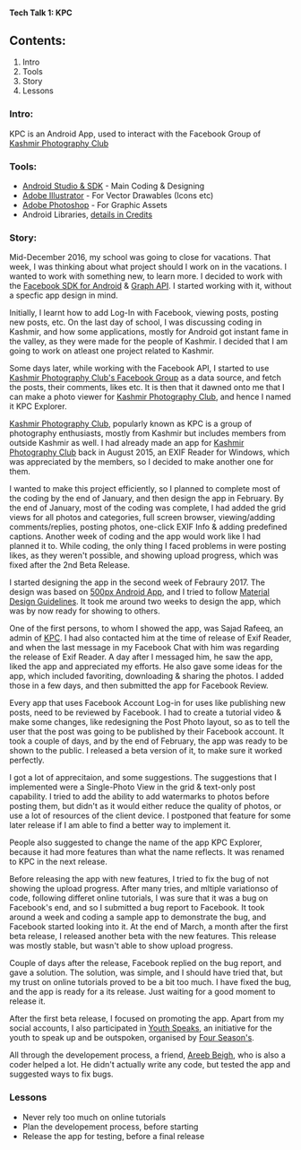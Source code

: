 #### Tech Talk 1: KPC
## Contents:
1. Intro
2. Tools
3. Story
4. Lessons


### Intro:
KPC is an Android App, used to interact with the Facebook Group of [Kashmir Photography Club](http://kashmirphotographyclub.com)

### Tools:
* [Android Studio & SDK](https://developer.android.com/studio/index.html) - Main Coding & Designing
* [Adobe Illustrator](http://www.adobe.com/in/products/illustrator.html) - For Vector Drawables (Icons etc)
* [Adobe Photoshop](http://www.adobe.com/in/products/photoshop.html) - For Graphic Assets
* Android Libraries, [details in Credits](http://hackesta.org/projects/kpc/credits.html)

### Story:
Mid-December 2016, my school was going to close for vacations. That week, I was thinking about what project should I work on in the vacations. I wanted to work with something new, to learn more. I decided to work with the [Facebook SDK for Android](https://developers.facebook.com/docs/android/) & [Graph API](https://developers.facebook.com/docs/graph-api). I started working with it, without a specfic app design in mind.

Initially, I learnt how to add Log-In with Facebook, viewing posts, posting new posts, etc. On the last day of school, I was discussing coding in Kashmir, and how some applications, mostly for Android got instant fame in the valley, as they were made for the people of Kashmir. I decided that I am going to work on atleast one project related to Kashmir.

Some days later, while working with the Facebook API, I started to use [Kashmir Photography Club's Facebook Group](https://www.facebook.com/groups/kashmir.photography/) as a data source, and fetch the posts, their comments, likes etc. It is then that it dawned onto me that I can make a photo viewer for [Kashmir Photography Club](http://kashmirphotographyclub.com), and hence I named it KPC Explorer.

[Kashmir Photography Club](http://kashmirphotographyclub.com), popularly known as KPC is a group of photography enthusiasts, mostly from Kashmir but includes members from outside Kashmir as well.
I had already made an app for [Kashmir Photography Club](http://kashmirphotographyclub.com) back in August 2015, an EXIF Reader for Windows, which was appreciated by the members, so I decided to make another one for them.

I wanted to make this project efficiently, so I planned to complete most of the coding by the end of January, and then design the app in February. By the end of January, most of the coding was complete, I had added the grid views for all photos and categories, full screen browser, viewing/adding comments/replies, posting photos, one-click EXIF Info & adding predefined captions. Another week of coding and the app would work like I had planned it to.
While coding, the only thing I faced problems in were posting likes, as they weren't possible, and showing upload progress, which was fixed after the 2nd Beta Release.

I started designing the app in the second week of Febraury 2017. The design was based on [500px Android App](https://play.google.com/store/apps/details?id=com.fivehundredpx.viewer&hl=en), and I tried to follow [Material Design Guidelines](https://material.io/).
It took me around two weeks to design the app, which was by now ready for showing to others.

One of the first persons, to whom I showed the app, was Sajad Rafeeq, an admin of [KPC](http://kashmirphotographyclub.com). I had also contacted him at the time of release of Exif Reader, and when the last message in my Facebook Chat with him was regarding the release of Exif Reader. A day after I messaged him, he saw the app, liked the app and appreciated my efforts. He also gave some ideas for the app, which included favoriting, downloading & sharing the photos. I added those in a few days, and then submitted the app for Facebook Review.

Every app that uses Facebook Account Log-in for uses like publishing new posts, need to be reviewed by Facebook. I had to create a tutorial video & make some changes, like redesigning the Post Photo layout, so as to tell the user that the post was going to be published by their Facebook account. It took a couple of days, and by the end of February, the app was ready to be shown to the public. I released a beta version of it, to make sure it worked perfectly.

I got a lot of apprecitaion, and some suggestions. The suggestions that I implemented were a Single-Photo View in the grid & text-only post capability. I tried to add the ability to add watermarks to photos before posting them, but didn't as it would either reduce the quality of photos, or use a lot of resources of the client device. I postponed that feature for some later release if I am able to find a better way to implement it.

 People also suggested to change the name of the app KPC Explorer, because it had more features than what the name reflects. It was renamed to KPC in the next release.

 Before releasing the app with new features, I tried to fix the bug of not showing the upload progress. After many tries, and mltiple variationso of code, following differet online tutorials, I was sure that it was a bug on Facebook's end, and so I submitted a bug report to Facebook. It took around a week and coding a sample app to demonstrate the bug, and Facebook started looking into it. At the end of March, a month after the first beta release, I released another beta with the new features. This release was mostly stable, but wasn't able to show upload progress.

Couple of days after the release, Facebook replied on the bug report, and gave a solution. The solution, was simple, and I should have tried that, but my trust on online tutorials proved to be a bit too much. I have fixed the bug, and the app is ready for a its release. Just waiting for a good moment to release it.

After the first beta release, I focused on promoting the app. Apart from my social accounts, I also participated in [Youth Speaks](http://fourseasonskashmir.com/events.html#youthspeaks), an initiative for the youth to speak up and be outspoken, organised by [Four Season's](http://fourseasonskashmir.com).

All through the developement process, a friend, [Areeb Beigh](http://areeb12.pythonanywhere.com), who is also a coder helped a lot. He didn't actually write any code, but tested the app and suggested ways to fix bugs.


### Lessons

* Never rely too much on online tutorials
* Plan the developement process, before starting
* Release the app for testing, before a final release
